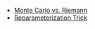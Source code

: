 * [Monte Carlo vs. Riemann](http://nbviewer.jupyter.org/github/gokererdogan/Notebooks/blob/master/Monte%20Carlo%20vs.%20Riemann.ipynb)
* [Reparameterization Trick](http://nbviewer.jupyter.org/github/gokererdogan/Notebooks/blob/master/Reparameterization%20Trick.ipynb)
